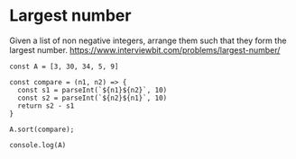 # Largest number

Given a list of non negative integers, arrange them such that they form the largest number.
https://www.interviewbit.com/problems/largest-number/

```
const A = [3, 30, 34, 5, 9]

const compare = (n1, n2) => {
  const s1 = parseInt(`${n1}${n2}`, 10)
  const s2 = parseInt(`${n2}${n1}`, 10)
  return s2 - s1
}

A.sort(compare);

console.log(A)
```